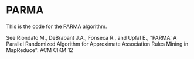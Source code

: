PARMA
=====

This is the code for the PARMA algorithm.

See Riondato M., DeBrabant J.A., Fonseca R., and Upfal E., "PARMA: A Parallel Randomized Algorithm for Approximate 
Association Rules Mining in MapReduce". ACM CIKM'12
